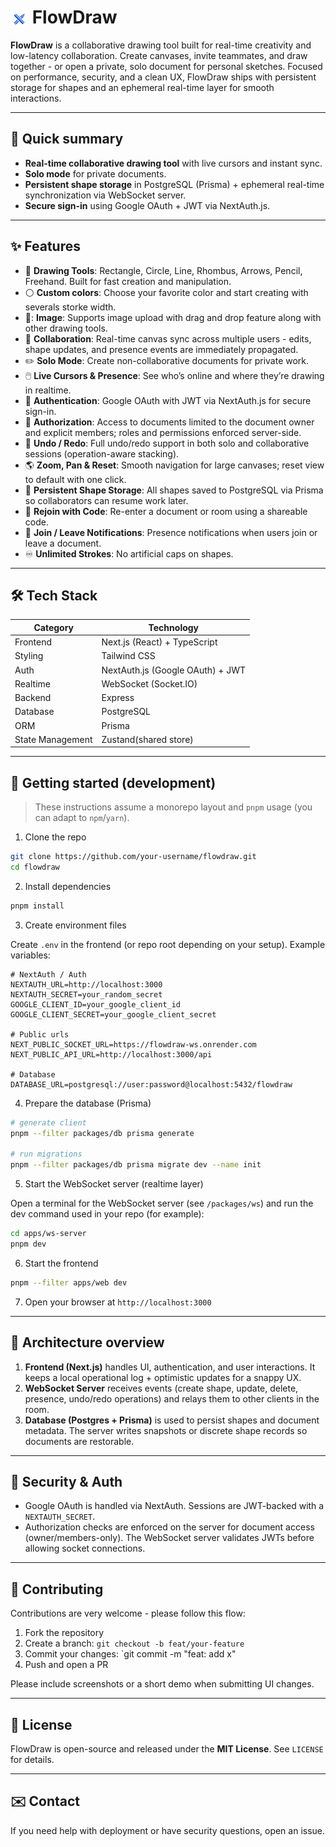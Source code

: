 # <img src="apps/web/public/logo.png" alt="FlowDraw Logo" width="28" style="vertical-align: middle;"/> FlowDraw

**FlowDraw** is a collaborative drawing tool built for real-time creativity and low-latency collaboration. Create canvases, invite teammates, and draw together - or open a private, solo document for personal sketches. Focused on performance, security, and a clean UX, FlowDraw ships with persistent storage for shapes and an ephemeral real-time layer for smooth interactions.

---

## 🚀 Quick summary

- **Real-time collaborative drawing tool** with live cursors and instant sync.
- **Solo mode** for private documents.
- **Persistent shape storage** in PostgreSQL (Prisma) + ephemeral real-time synchronization via WebSocket server.
- **Secure sign-in** using Google OAuth + JWT via NextAuth.js.

---

## ✨ Features

- 🎨 **Drawing Tools**: Rectangle, Circle, Line, Rhombus, Arrows, Pencil, Freehand. Built for fast creation and manipulation.
- ⚪ **Custom colors**: Choose your favorite color and start creating with severals storke width.
- 📸: **Image**: Supports image upload with drag and drop feature along with other drawing tools.
- 👥 **Collaboration**: Real-time canvas sync across multiple users - edits, shape updates, and presence events are immediately propagated.
- ✏️ **Solo Mode**: Create non-collaborative documents for private work.
- 🖱️ **Live Cursors & Presence**: See who’s online and where they’re drawing in realtime.
- 🔐 **Authentication**: Google OAuth with JWT via NextAuth.js for secure sign-in.
- 📜 **Authorization**: Access to documents limited to the document owner and explicit members; roles and permissions enforced server-side.
- 🧠 **Undo / Redo**: Full undo/redo support in both solo and collaborative sessions (operation-aware stacking).
- 🌎 **Zoom, Pan & Reset**: Smooth navigation for large canvases; reset view to default with one click.
- 🧾 **Persistent Shape Storage**: All shapes saved to PostgreSQL via Prisma so collaborators can resume work later.
- 🔑 **Rejoin with Code**: Re-enter a document or room using a shareable code.
- 👋 **Join / Leave Notifications**: Presence notifications when users join or leave a document.
- ♾️ **Unlimited Strokes**: No artificial caps on shapes.

---

## 🛠️ Tech Stack

| Category         | Technology                       |
| ---------------- | -------------------------------- |
| Frontend         | Next.js (React) + TypeScript     |
| Styling          | Tailwind CSS                     |
| Auth             | NextAuth.js (Google OAuth) + JWT |
| Realtime         | WebSocket (Socket.IO)            |
| Backend          | Express                          |
| Database         | PostgreSQL                       |
| ORM              | Prisma                           |
| State Management | Zustand(shared store)            |

---

## 🔧 Getting started (development)

> These instructions assume a monorepo layout and `pnpm` usage (you can adapt to `npm`/`yarn`).

1. Clone the repo

```bash
git clone https://github.com/your-username/flowdraw.git
cd flowdraw
```

2. Install dependencies

```bash
pnpm install
```

3. Create environment files

Create `.env` in the frontend (or repo root depending on your setup). Example variables:

```env
# NextAuth / Auth
NEXTAUTH_URL=http://localhost:3000
NEXTAUTH_SECRET=your_random_secret
GOOGLE_CLIENT_ID=your_google_client_id
GOOGLE_CLIENT_SECRET=your_google_client_secret

# Public urls
NEXT_PUBLIC_SOCKET_URL=https://flowdraw-ws.onrender.com
NEXT_PUBLIC_API_URL=http://localhost:3000/api

# Database
DATABASE_URL=postgresql://user:password@localhost:5432/flowdraw
```

4. Prepare the database (Prisma)

```bash
# generate client
pnpm --filter packages/db prisma generate

# run migrations
pnpm --filter packages/db prisma migrate dev --name init
```

5. Start the WebSocket server (realtime layer)

Open a terminal for the WebSocket server (see `/packages/ws`) and run the dev command used in your repo (for example):

```bash
cd apps/ws-server
pnpm dev
```

6. Start the frontend

```bash
pnpm --filter apps/web dev
```

7. Open your browser at `http://localhost:3000`

---

## 🧩 Architecture overview

1. **Frontend (Next.js)** handles UI, authentication, and user interactions. It keeps a local operational log + optimistic updates for a snappy UX.
2. **WebSocket Server** receives events (create shape, update, delete, presence, undo/redo operations) and relays them to other clients in the room.
3. **Database (Postgres + Prisma)** is used to persist shapes and document metadata. The server writes snapshots or discrete shape records so documents are restorable.

---

## 🔐 Security & Auth

- Google OAuth is handled via NextAuth. Sessions are JWT-backed with a `NEXTAUTH_SECRET`.
- Authorization checks are enforced on the server for document access (owner/members-only). The WebSocket server validates JWTs before allowing socket connections.

---

## 🤝 Contributing

Contributions are very welcome - please follow this flow:

1. Fork the repository
2. Create a branch: `git checkout -b feat/your-feature`
3. Commit your changes: \`git commit -m "feat: add x"
4. Push and open a PR

Please include screenshots or a short demo when submitting UI changes.

---

## 📜 License

FlowDraw is open-source and released under the **MIT License**. See `LICENSE` for details.

---

## ✉️ Contact

If you need help with deployment or have security questions, open an issue.

